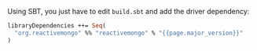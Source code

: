Using SBT, you just have to edit `build.sbt` and add the driver dependency:

```ocaml
libraryDependencies ++= Seq(
  "org.reactivemongo" %% "reactivemongo" % "{{page.major_version}}"
)
```
